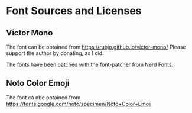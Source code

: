 # Font Sources and Licenses

## Victor Mono

The font can be obtained from https://rubjo.github.io/victor-mono/
Please support the author by donating, as I did.

The fonts have been patched with the font-patcher from Nerd Fonts.

## Noto Color Emoji

The font ca nbe obtained from https://fonts.google.com/noto/specimen/Noto+Color+Emoji
